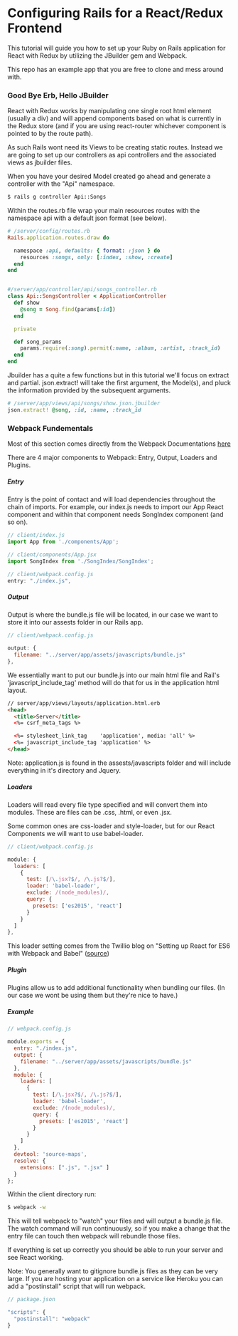 # Configuring Rails for a React/Redux Frontend

This tutorial will guide you how to set up your Ruby on Rails application for React with Redux by utilizing the JBuilder gem and Webpack.

This repo has an example app that you are free to clone and mess around with.

### Good Bye Erb, Hello JBuilder

React with Redux works by manipulating one single root html element (usually a div) and will append components based on what is currently in the Redux store (and if you are using react-router whichever component is pointed to by the route path).

As such Rails wont need its Views to be creating static routes. Instead we are going to set up our controllers as api controllers and the associated views as jbuilder files.

When you have your desired Model created go ahead and generate a controller with the "Api" namespace.
```bash
$ rails g controller Api::Songs
```

Within the routes.rb file wrap your main resources routes with the namespace api with a default json format (see below).

```ruby
# /server/config/routes.rb
Rails.application.routes.draw do

  namespace :api, defaults: { format: :json } do
    resources :songs, only: [:index, :show, :create]
  end
end

```

```ruby

#/server/app/controller/api/songs_controller.rb
class Api::SongsController < ApplicationController
  def show
    @song = Song.find(params[:id])
  end

  private

  def song_params
    params.require(:song).permit(:name, :album, :artist, :track_id)
  end
end
```
Jbuilder has a quite a few functions but in this tutorial we'll focus on extract and partial. json.extract! will take the first argument, the Model(s), and pluck the information provided by the subsequent arguments.

```ruby
# /server/app/views/api/songs/show.json.jbuilder
json.extract! @song, :id, :name, :track_id
```

### Webpack Fundementals

Most of this section comes directly from the Webpack Documentations [here](https://webpack.js.org/concepts/)

There are 4 major components to Webpack: Entry, Output, Loaders and Plugins.

##### Entry

Entry is the point of contact and will load dependencies throughout the chain of imports. For example, our index.js needs to import our App React component and within that component needs SongIndex component (and so on).

```javascript
// client/index.js
import App from './components/App';
```

```javascript
// client/components/App.jsx
import SongIndex from './SongIndex/SongIndex';
```

```javascript
// client/webpack.config.js
entry: "./index.js",
```

##### Output

Output is where the bundle.js file will be located, in our case we want to store it into our assests folder in our Rails app.

```javascript
// client/webpack.config.js

output: {
  filename: "../server/app/assets/javascripts/bundle.js"
},
```

We essentially want to put our bundle.js into our main html file and Rail's 'javascript_include_tag' method will do that for us in the application html layout.

```html
// server/app/views/layouts/application.html.erb
<head>
  <title>Server</title>
  <%= csrf_meta_tags %>

  <%= stylesheet_link_tag    'application', media: 'all' %>
  <%= javascript_include_tag 'application' %>
</head>
```

Note: application.js is found in the assests/javascripts folder and will include everything in it's directory and Jquery.

##### Loaders

Loaders will read every file type specified and will convert them into modules. These are files can be .css, .html, or even .jsx.

Some common ones are css-loader and style-loader, but for our React Components we will want to use babel-loader.

```javascript
// client/webpack.config.js

module: {
  loaders: [
    {
      test: [/\.jsx?$/, /\.js?$/],
      loader: 'babel-loader',
      exclude: /(node_modules)/,
      query: {
        presets: ['es2015', 'react']
      }
    }
  ]
},
```

This loader setting comes from the Twillio blog on "Setting up React for ES6 with Webpack and Babel" ([source](https://www.twilio.com/blog/2015/08/setting-up-react-for-es6-with-webpack-and-babel-2.html))

##### Plugin
Plugins allow us to add additional functionality when bundling our files. (In our case we wont be using them but they're nice to have.)

##### Example

```javascript
// webpack.config.js

module.exports = {
  entry: "./index.js",
  output: {
    filename: "../server/app/assets/javascripts/bundle.js"
  },
  module: {
    loaders: [
      {
        test: [/\.jsx?$/, /\.js?$/],
        loader: 'babel-loader',
        exclude: /(node_modules)/,
        query: {
          presets: ['es2015', 'react']
        }
      }
    ]
  },
  devtool: 'source-maps',
  resolve: {
    extensions: [".js", ".jsx" ]
  }
};
```

Within the client directory run:

```bash
$ webpack -w
```

This will tell webpack to "watch" your files and will output a bundle.js file. The watch command will run continuously, so if you make a change that the entry file can touch then webpack will rebundle those files.

If everything is set up correctly you should be able to run your server and see React working.

Note: You generally want to gitignore bundle.js files as they can be very large. If you are hosting your application on a service like Heroku you can add a "postinstall" script that will run webpack.

```javascript
// package.json

"scripts": {
  "postinstall": "webpack"
}
```

